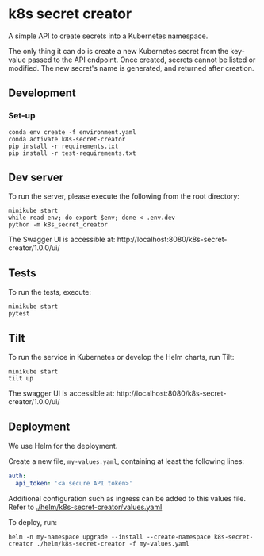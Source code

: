 # k8s secret creator

A simple API to create secrets into a Kubernetes namespace.

The only thing it can do is create a new Kubernetes secret from the key-value passed to the API endpoint. Once created, secrets cannot be listed or modified. The new secret's name is generated, and returned after creation.

## Development

### Set-up

```shell
conda env create -f environment.yaml
conda activate k8s-secret-creator
pip install -r requirements.txt
pip install -r test-requirements.txt
```

## Dev server

To run the server, please execute the following from the root directory:

```shell
minikube start
while read env; do export $env; done < .env.dev
python -m k8s_secret_creator
```

The Swagger UI is accessible at: http://localhost:8080/k8s-secret-creator/1.0.0/ui/

## Tests

To run the tests, execute:

```shell
minikube start
pytest
```

## Tilt

To run the service in Kubernetes or develop the Helm charts, run Tilt:

```shell
minikube start
tilt up
```

The swagger UI is accessible at: http://localhost:8080/k8s-secret-creator/1.0.0/ui/


## Deployment

We use Helm for the deployment.

Create a new file, `my-values.yaml`, containing at least the following lines:

```yaml
auth:
  api_token: '<a secure API token>'
```

Additional configuration such as ingress can be added to this values file. Refer to [./helm/k8s-secret-creator/values.yaml](./helm/k8s-secret-creator/values.yaml)

To deploy, run:

```shell
helm -n my-namespace upgrade --install --create-namespace k8s-secret-creator ./helm/k8s-secret-creator -f my-values.yaml
```

